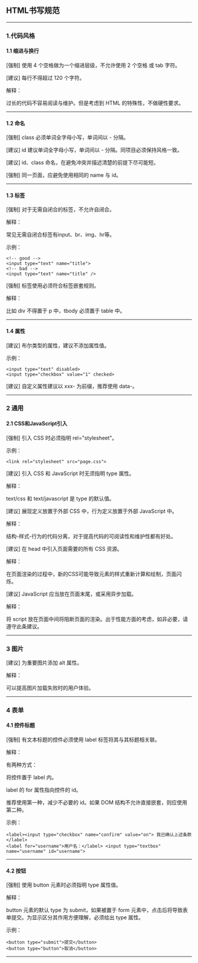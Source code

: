 ## HTML书写规范

-----------------

### 1.代码风格


#### 1.1 缩进与换行

[强制] 使用 4 个空格做为一个缩进层级，不允许使用 2 个空格 或 tab 字符。

[建议] 每行不得超过 120 个字符。

解释：

过长的代码不容易阅读与维护。但是考虑到 HTML 的特殊性，不做硬性要求。

----------------

#### 1.2 命名

[强制] class 必须单词全字母小写，单词间以 - 分隔。

[建议] id 建议单词全字母小写，单词间以 - 分隔。同项目必须保持风格一致。

[建议] id、class 命名，在避免冲突并描述清楚的前提下尽可能短。

[强制] 同一页面，应避免使用相同的 name 与 id。

----------------

#### 1.3  标签

[强制] 对于无需自闭合的标签，不允许自闭合。

解释：

常见无需自闭合标签有input、br、img、hr等。

示例：

```
<!-- good -->
<input type="text" name="title">
<!-- bad -->
<input type="text" name="title" />
```

[强制] 标签使用必须符合标签嵌套规则。

解释：

比如 div 不得置于 p 中，tbody 必须置于 table 中。

-----------------

#### 1.4 属性

[建议] 布尔类型的属性，建议不添加属性值。

示例：

```
<input type="text" disabled>
<input type="checkbox" value="1" checked>
```

[建议] 自定义属性建议以 xxx- 为前缀，推荐使用 data-。

-----------------

### 2 通用


#### 2.1 CSS和JavaScript引入

[强制] 引入 CSS 时必须指明 rel="stylesheet"。

示例：

```
<link rel="stylesheet" src="page.css">
```

[建议] 引入 CSS 和 JavaScript 时无须指明 type 属性。

解释：

text/css 和 text/javascript 是 type 的默认值。


[建议] 展现定义放置于外部 CSS 中，行为定义放置于外部 JavaScript 中。

解释：

结构-样式-行为的代码分离，对于提高代码的可阅读性和维护性都有好处。


[建议] 在 head 中引入页面需要的所有 CSS 资源。

解释：

在页面渲染的过程中，新的CSS可能导致元素的样式重新计算和绘制，页面闪烁。


[建议] JavaScript 应当放在页面末尾，或采用异步加载。

解释：

将 script 放在页面中间将阻断页面的渲染。出于性能方面的考虑，如非必要，请遵守此条建议。


-------------------

### 3 图片


[建议] 为重要图片添加 alt 属性。

解释：

可以提高图片加载失败时的用户体验。


---------------------

### 4 表单



#### 4.1 控件标题

[强制] 有文本标题的控件必须使用 label 标签将其与其标题相关联。

解释：

有两种方式：

将控件置于 label 内。

label 的 for 属性指向控件的 id。

推荐使用第一种，减少不必要的 id。如果 DOM 结构不允许直接嵌套，则应使用第二种。

示例：

```
<label><input type="checkbox" name="confirm" value="on"> 我已确认上述条款</label>
<label for="username">用户名：</label> <input type="textbox" name="username" id="username">
```

-------------------

#### 4.2 按钮


[强制] 使用 button 元素时必须指明 type 属性值。

解释：

button 元素的默认 type 为 submit，如果被置于 form 元素中，点击后将导致表单提交。为显示区分其作用方便理解，必须给出 type 属性。

示例：

```
<button type="submit">提交</button>
<button type="button">取消</button>
```

-----------------------